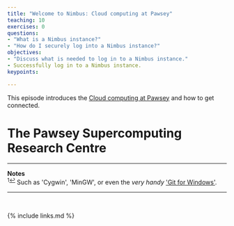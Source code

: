 ```yaml
---
title: "Welcome to Nimbus: Cloud computing at Pawsey"
teaching: 10
exercises: 0
questions:
- "What is a Nimbus instance?"
- "How do I securely log into a Nimbus instance?"
objectives:
- "Discuss what is needed to log in to a Nimbus instance."
- Successfully log in to a Nimbus instance.
keypoints:

---
```

This episode introduces the [Cloud computing at Pawsey](https://pawseysupercomputing.github.io/using-nimbus/02-cloud-at-pawsey/index.html) and how to get connected.


# The Pawsey Supercomputing Research Centre





___
**Notes**   
<sup id="f1">1[↩](#a1)</sup> Such as 'Cygwin', 'MinGW', or even the _very handy_ ['Git for Windows'](https://gitforwindows.org/).

___
<br>



{% include links.md %}
